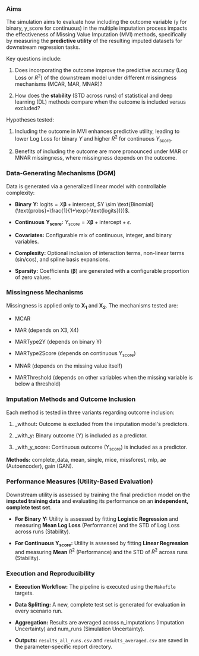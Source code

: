 ### Aims

The simulation aims to evaluate how including the outcome variable ($\text{y}$ for binary, $\text{y\_score}$ for continuous) in the multiple imputation process impacts the effectiveness of Missing Value Imputation (MVI) methods, specifically by measuring the **predictive utility** of the resulting imputed datasets for downstream regression tasks.

Key questions include:

1. Does incorporating the outcome improve the predictive accuracy ($\text{Log Loss}$ or $R^2$) of the downstream model under different missingness mechanisms ($\text{MCAR}$, $\text{MAR}$, $\text{MNAR}$)?
    
2. How does the **stability** ($\text{STD}$ across runs) of statistical and deep learning (DL) methods compare when the outcome is included versus excluded?
    

Hypotheses tested:

1. Including the outcome in MVI enhances predictive utility, leading to lower $\text{Log Loss}$ for binary $Y$ and higher $R^2$ for continuous $Y_{\text{score}}$.
    
2. Benefits of including the outcome are more pronounced under MAR or MNAR missingness, where missingness depends on the outcome.
    

### Data-Generating Mechanisms (DGM)

Data is generated via a generalized linear model with controllable complexity:

- **Binary** $\mathbf{Y}$**:** $\text{logits} = X\boldsymbol{\beta}+\text{intercept}$, $Y \sim \text{Binomial}(\text{probs}=\frac{1}{1+\exp(-\text{logits})})$.
    
- **Continuous** $\mathbf{Y_{score}}$**:** $Y_{\text{score}} = X\boldsymbol{\beta}+\text{intercept} + \epsilon$.
    
- **Covariates:** Configurable mix of continuous, integer, and binary variables.
    
- **Complexity:** Optional inclusion of interaction terms, non-linear terms ($\text{sin}/\text{cos}$), and spline basis expansions.
    
- **Sparsity:** Coefficients ($\boldsymbol{\beta}$) are generated with a configurable proportion of zero values.
    

### Missingness Mechanisms

Missingness is applied only to $\mathbf{X_1}$ and $\mathbf{X_2}$. The mechanisms tested are:

- $\text{MCAR}$
    
- $\text{MAR}$ (depends on $\text{X3}$, $\text{X4}$)
    
- $\text{MARType2Y}$ (depends on binary $\text{Y}$)
    
- $\text{MARType2Score}$ (depends on continuous $\text{Y}_{\text{score}}$)
    
- $\text{MNAR}$ (depends on the missing value itself)
    
- $\text{MARThreshold}$ (depends on other variables when the missing variable is below a threshold)
    

### Imputation Methods and Outcome Inclusion

Each method is tested in three variants regarding outcome inclusion:

1. $\text{\_without}$**:** Outcome is excluded from the imputation model's predictors.
    
2. $\text{\_with\_y}$**:** Binary outcome ($\text{Y}$) is included as a predictor.
    
3. $\text{\_with\_y\_score}$**:** Continuous outcome ($\text{Y}_{\text{score}}$) is included as a predictor.
    

**Methods:** $\text{complete\_data}$, $\text{mean}$, $\text{single}$, $\text{mice}$, $\text{missforest}$, $\text{mlp}$, $\text{ae}$ (Autoencoder), $\text{gain}$ (GAN).

### Performance Measures (Utility-Based Evaluation)

Downstream utility is assessed by training the final prediction model on the **imputed training data** and evaluating its performance on an **independent, complete test set**.

- **For Binary** $\mathbf{Y}$**:** Utility is assessed by fitting **Logistic Regression** and measuring **Mean Log Loss** (Performance) and the $\text{STD}$ of $\text{Log Loss}$ across runs (Stability).
    
- **For Continuous** $\mathbf{Y_{score}}$**:** Utility is assessed by fitting **Linear Regression** and measuring **Mean** $R^2$ (Performance) and the $\text{STD}$ of $R^2$ across runs (Stability).
    

### Execution and Reproducibility

- **Execution Workflow:** The pipeline is executed using the `Makefile` targets.
    
- **Data Splitting:** A new, complete test set is generated for evaluation in every scenario run.
    
- **Aggregation:** Results are averaged across $\text{n\_imputations}$ (Imputation Uncertainty) and $\text{num\_runs}$ (Simulation Uncertainty).
    
- **Outputs:** `results_all_runs.csv` and `results_averaged.csv` are saved in the parameter-specific report directory.